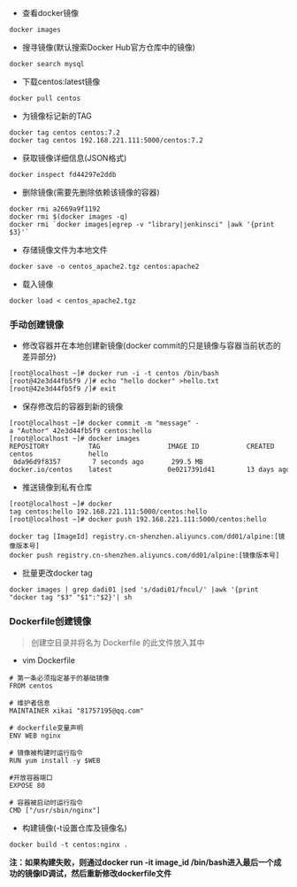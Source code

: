 * 查看docker镜像
```
docker images
```

* 搜寻镜像(默认搜索Docker Hub官方仓库中的镜像)
```
docker search mysql
```

* 下载centos:latest镜像
```
docker pull centos
```

* 为镜像标记新的TAG
```
docker tag centos centos:7.2
docker tag centos 192.168.221.111:5000/centos:7.2
```

* 获取镜像详细信息(JSON格式)
```
docker inspect fd44297e2ddb
```

* 删除镜像(需要先删除依赖该镜像的容器)
```
docker rmi a2669a9f1192
docker rmi $(docker images -q)     
docker rmi `docker images|egrep -v "library|jenkinsci" |awk '{print $3}'`
```

* 存储镜像文件为本地文件
```
docker save -o centos_apache2.tgz centos:apache2
```

* 载入镜像
```
docker load < centos_apache2.tgz 
```

### 手动创建镜像
* 修改容器并在本地创建新镜像(docker commit的只是镜像与容器当前状态的差异部分)
```
[root@localhost ~]# docker run -i -t centos /bin/bash
[root@42e3d44fb5f9 /]# echo "hello docker" >hello.txt
[root@42e3d44fb5f9 /]# exit
```

* 保存修改后的容器到新的镜像
```
[root@localhost ~]# docker commit -m "message" -a "Author" 42e3d44fb5f9 centos:hello
[root@localhost ~]# docker images
REPOSITORY          TAG                 IMAGE ID            CREATED             VIRTUAL SIZE
centos              hello               0da96d9f8357        7 seconds ago       299.5 MB
docker.io/centos    latest              0e0217391d41        13 days ago         196.6 MB
```

* 推送镜像到私有仓库
```
[root@localhost ~]# docker tag centos:hello 192.168.221.111:5000/centos:hello
[root@localhost ~]# docker push 192.168.221.111:5000/centos:hello

docker tag [ImageId] registry.cn-shenzhen.aliyuncs.com/dd01/alpine:[镜像版本号]
docker push registry.cn-shenzhen.aliyuncs.com/dd01/alpine:[镜像版本号]
```

* 批量更改docker tag
```
docker images | grep dadi01 |sed 's/dadi01/fncul/' |awk '{print "docker tag "$3" "$1":"$2}'| sh
```


### Dockerfile创建镜像
>创建空目录并将名为 Dockerfile 的此文件放入其中
* vim Dockerfile
```
# 第一条必须指定基于的基础镜像
FROM centos

# 维护者信息
MAINTAINER xikai "81757195@qq.com"

# dockerfile变量声明
ENV WEB nginx

# 镜像被构建时运行指令
RUN yum install -y $WEB

#开放容器端口
EXPOSE 80

# 容器被启动时运行指令
CMD ["/usr/sbin/nginx"]
```

* 构建镜像(-t设置仓库及镜像名)
```
docker build -t centos:nginx .
```

**注：如果构建失败，则通过docker run -it image_id /bin/bash进入最后一个成功的镜像ID调试，然后重新修改dockerfile文件**